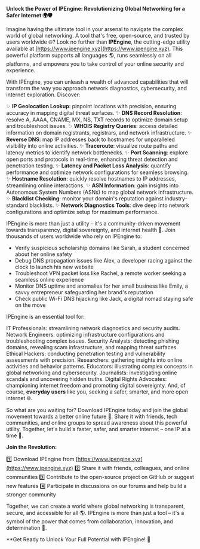 **Unlock the Power of IPEngine: Revolutionizing Global Networking for a Safer Internet 🌍🛡️**

Imagine having the ultimate tool in your arsenal to navigate the complex world of global networking. A tool that's free, open-source, and trusted by users worldwide 🌐? Look no further than **IPEngine**, the cutting-edge utility available at [https://www.ipengine.xyz](https://www.ipengine.xyz). This powerful platform supports all languages 🌎, runs seamlessly on all platforms, and empowers you to take control of your online security and experience.

With IPEngine, you can unleash a wealth of advanced capabilities that will transform the way you approach network diagnostics, cybersecurity, and internet exploration. Discover:

✨ **IP Geolocation Lookup**: pinpoint locations with precision, ensuring accuracy in mapping digital threat surfaces.
✨ **DNS Record Resolution**: resolve A, AAAA, CNAME, MX, NS, TXT records to optimize domain setup and troubleshoot issues.
✨ **WHOIS Registry Queries**: access detailed information on domain registrants, registrars, and network infrastructure.
✨ **Reverse DNS**: map IP addresses back to hostnames for unparalleled visibility into online activities.
✨ **Traceroute**: visualize route paths and latency metrics to identify network bottlenecks.
✨ **Port Scanning**: explore open ports and protocols in real-time, enhancing threat detection and penetration testing.
✨ **Latency and Packet Loss Analysis**: quantify performance and optimize network configurations for seamless browsing.
✨ **Hostname Resolution**: quickly resolve hostnames to IP addresses, streamlining online interactions.
✨ **ASN Information**: gain insights into Autonomous System Numbers (ASNs) to map global network infrastructure.
✨ **Blacklist Checking**: monitor your domain's reputation against industry-standard blacklists.
✨ **Network Diagnostics Tools**: dive deep into network configurations and optimize setup for maximum performance.

IPEngine is more than just a utility – it's a community-driven movement towards transparency, digital sovereignty, and internet health 📡. Join thousands of users worldwide who rely on IPEngine to:

* Verify suspicious scholarship domains like Sarah, a student concerned about her online safety
* Debug DNS propagation issues like Alex, a developer racing against the clock to launch his new website
* Troubleshoot VPN packet loss like Rachel, a remote worker seeking a seamless online experience
* Monitor DNS uptime and anomalies for her small business like Emily, a savvy entrepreneur safeguarding her brand's reputation
* Check public Wi-Fi DNS hijacking like Jack, a digital nomad staying safe on the move

IPEngine is an essential tool for:

IT Professionals: streamlining network diagnostics and security audits.
Network Engineers: optimizing infrastructure configurations and troubleshooting complex issues.
Security Analysts: detecting phishing domains, revealing scam infrastructure, and mapping threat surfaces.
Ethical Hackers: conducting penetration testing and vulnerability assessments with precision.
Researchers: gathering insights into online activities and behavior patterns.
Educators: illustrating complex concepts in global networking and cybersecurity.
Journalists: investigating online scandals and uncovering hidden truths.
Digital Rights Advocates: championing internet freedom and promoting digital sovereignty.
And, of course, **everyday users** like you, seeking a safer, smarter, and more open internet 🌐.

So what are you waiting for? Download IPEngine today and join the global movement towards a better online future 🔗. Share it with friends, tech communities, and online groups to spread awareness about this powerful utility. Together, let's build a faster, safer, and smarter internet – one IP at a time 🚀.

**Join the Revolution:**

1️⃣ Download IPEngine from [https://www.ipengine.xyz](https://www.ipengine.xyz)
2️⃣ Share it with friends, colleagues, and online communities
3️⃣ Contribute to the open-source project on GitHub or suggest new features
4️⃣ Participate in discussions on our forums and help build a stronger community

Together, we can create a world where global networking is transparent, secure, and accessible for all 🌎. IPEngine is more than just a tool – it's a symbol of the power that comes from collaboration, innovation, and determination 🔑.

**Get Ready to Unlock Your Full Potential with IPEngine! 🚀